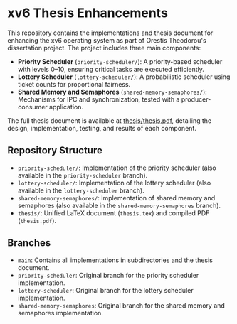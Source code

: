 # xv6 Thesis Enhancements

This repository contains the implementations and thesis document for enhancing the xv6 operating system as part of Orestis Theodorou's dissertation project. The project includes three main components:

- **Priority Scheduler** (`priority-scheduler/`): A priority-based scheduler with levels 0–10, ensuring critical tasks are executed efficiently.
- **Lottery Scheduler** (`lottery-scheduler/`): A probabilistic scheduler using ticket counts for proportional fairness.
- **Shared Memory and Semaphores** (`shared-memory-semaphores/`): Mechanisms for IPC and synchronization, tested with a producer-consumer application.

The full thesis document is available at [thesis/thesis.pdf](thesis/thesis.pdf), detailing the design, implementation, testing, and results of each component.

## Repository Structure
- `priority-scheduler/`: Implementation of the priority scheduler (also available in the `priority-scheduler` branch).
- `lottery-scheduler/`: Implementation of the lottery scheduler (also available in the `lottery-scheduler` branch).
- `shared-memory-semaphores/`: Implementation of shared memory and semaphores (also available in the `shared-memory-semaphores` branch).
- `thesis/`: Unified LaTeX document (`thesis.tex`) and compiled PDF (`thesis.pdf`).

## Branches
- `main`: Contains all implementations in subdirectories and the thesis document.
- `priority-scheduler`: Original branch for the priority scheduler implementation.
- `lottery-scheduler`: Original branch for the lottery scheduler implementation.
- `shared-memory-semaphores`: Original branch for the shared memory and semaphores implementation.